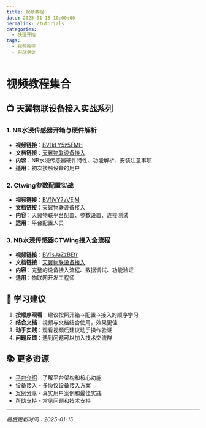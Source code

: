 ```yaml
---
title: 视频教程
date: 2025-01-15 10:00:00
permalink: /tutorials
categories:
  - 快速开始
tags:
  - 视频教程
  - 实战演示
---
```


# 视频教程集合

## 📺 天翼物联设备接入实战系列

### 1. NB水浸传感器开箱与硬件解析
- **视频链接**：[BV1kLY5z5EMH](https://www.bilibili.com/video/BV1kLY5z5EMH/)
- **文档链接**：[天翼物联设备接入](/iot/aiot/create-product#1-nb水浸传感器开箱与硬件解析)
- **内容**：NB水浸传感器硬件特性、功能解析、安装注意事项
- **适用**：初次接触设备的用户

### 2. Ctwing参数配置实战
- **视频链接**：[BV1jVY7zVEjM](https://www.bilibili.com/video/BV1jVY7zVEjM/)
- **文档链接**：[天翼物联设备接入](/iot/aiot/create-product#2-ctwing参数配置实战)
- **内容**：天翼物联平台配置、参数设置、连接测试
- **适用**：平台配置人员

### 3. NB水浸传感器CTWing接入全流程
- **视频链接**：[BV1sJaZzBEfr](https://www.bilibili.com/video/BV1sJaZzBEfr/)
- **文档链接**：[天翼物联设备接入](/iot/aiot/create-product#3-nb水浸传感器ctwing接入全流程)
- **内容**：完整的设备接入流程、数据调试、功能验证
- **适用**：物联网开发工程师

## 🎯 学习建议

1. **按顺序观看**：建议按照开箱→配置→接入的顺序学习
2. **结合文档**：视频与文档结合使用，效果更佳
3. **动手实践**：观看视频后建议动手操作验证
4. **问题反馈**：遇到问题可以加入技术交流群

## 📚 更多资源

- [平台介绍](/guide/intro) - 了解平台架构和核心功能
- [设备接入](/device-access) - 多协议设备接入方案
- [案例分享](/cases) - 真实用户案例和最佳实践
- [帮助支持](/support) - 常见问题和技术支持

---

*最后更新时间：2025-01-15*
